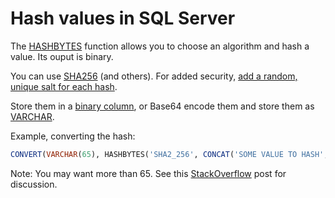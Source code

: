 # Hash values in SQL Server 

The [HASHBYTES](https://docs.microsoft.com/en-us/sql/t-sql/functions/hashbytes-transact-sql?view=sql-server-2017) function allows you to choose an algorithm and hash a value. Its ouput is binary.

You can use [SHA256](https://stackoverflow.com/questions/5335734/sha256-function-in-sql-server) (and others). 
For added security, [add a random, unique salt for each hash](https://www.mssqltips.com/sqlservertip/3293/add-a-salt-with-the-sql-server-hashbytes-function/).

Store them in a [binary column](https://stackoverflow.com/questions/14722305/what-kind-of-datatype-should-one-use-to-store-hashes), or Base64 encode them and store them as [VARCHAR](https://stackoverflow.com/questions/2240973/how-long-is-the-sha256-hash).

Example, converting the hash:
```sql
CONVERT(VARCHAR(65), HASHBYTES('SHA2_256', CONCAT('SOME VALUE TO HASH', 'my_weak_salt')), 2)
```

Note: You may want more than 65. See this [StackOverflow](https://stackoverflow.com/questions/2240973/how-long-is-the-sha256-hash) post for discussion.

